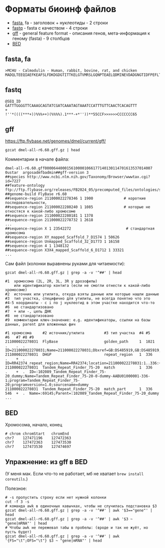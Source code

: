 # Форматы биоинф файлов

- [fasta](https://en.wikipedia.org/wiki/FASTA_format), fa - заголовок + нуклеотиды - 2 строки
- [fastq](https://en.wikipedia.org/wiki/FASTQ_format) - fasta с качеством - 4 строки
- [gff](https://en.wikipedia.org/wiki/General_feature_format) - general feature format - описания генов, мета-информация к геному (fasta) - 9 столбцов
- [BED](https://en.wikipedia.org/wiki/BED_(file_format))

## fasta, fa
```
>MCHU - Calmodulin - Human, rabbit, bovine, rat, and chicken
MADQLTEEQIAEFKEAFSLFDKDGDGTITTKELGTVMRSLGQNPTEAELQDMINEVDADGNGTIDFPEFLTMMARKMKDTDSEEEIREAFRVFDKDGNGYISAAELRHVMTNLGEKLTDEEVDEMIREADIDGDGQVNYEEFVQMMTAK*
```

## fastq
```
@SEQ_ID
GATTTGGGGTTCAAAGCAGTATCGATCAAATAGTAAATCCATTTGTTCAACTCACAGTTT
+
!''*((((***+))%%%++)(%%%%).1***-+*''))**55CCF>>>>>>CCCCCCC65
```

## gff
https://ftp.flybase.net/genomes/dmel/current/gff/

```
gzcat dmel-all-r6.60.gff.gz | head
```

Комментарии в начале файла:
```
dmel-all-r6.60.gff0000644000156100001066177140130114701613537014007 0ustar  argosadmfbadmin##gff-version 3
##species http://www.ncbi.nlm.nih.gov/Taxonomy/Browser/wwwtax.cgi?id=7227
##feature-ontology ftp://ftp.flybase.org/releases/FB2024_05/precomputed_files/ontologies/so.obo.gz
##genome-build FlyBase r6.60
##sequence-region 211000022278346 1 1900              # короткие последовательности,
##sequence-region 211000022280240 1 1085              # которые не отностяся к какой-либо хромосоме
##sequence-region 211000022280181 1 1378
##sequence-region 211000022278732 1 2618
...
##sequence-region X 1 23542272                         # стандартная хромосома
##sequence-region XY_mapped_Scaffold_7_D1574 1 50626
##sequence-region Unmapped_Scaffold_32_D1773 1 16158
##sequence-region 4 1 1348132
##sequence-region X3X4_mapped_Scaffold_6_D1712 1 33321
...
```

Сам файл (колонки выравнены руками для читаемости):

```
gzcat dmel-all-r6.60.gff.gz | grep -a -v '^##' | head
```

```
#1  хромосома (2L, 2R, 3L, 3R у дрозофилы)
    или идентификатор контига (если не смогли отнести к какой-либо хромосоме)
#2  источник или утилита, откуда взяты данные или которые нашли данные
#3  тип участка, специфично для утилиты, не всегда понятно что это
#4-5 координаты - с i по j нуклеотид в этом участке находится что-то
#6  не стандартизовано
#7  + или -, цепь ДНК
#8  не стандартизовано
#9  комментарии ключ-значение: e.g. идентификаторы, ссылки на базы данных, parent для вложенных фич

#1 хромосома     #2 источник/утилита         #3 тип участка  #4 #5    #6   #7 #8 #9
211000022278031  FlyBase                     golden_path     1  1021  .	   .  .  ID=211000022278031;Name=211000022278031;Dbxref=GB:DS485919,GB:DS485919,REFSEQ:NW_001847208
211000022278031  DHGP                        repeat_region   1  336   .	   +  .  ID=RR42374_repeat_region;Name=RR42374;location=211000022278031:1..336:+
211000022278031  Tandem_Repeat_Finder_75-20  match           1  336   .	   +  .  ID=:102089_Tandem_Repeat_Finder_75-20_dummy;Name=Tandem_Repeat_Finder_75-20-0-dummy-AABU01000001-336-1;program=Tandem_Repeat_Finder_75-20;programversion=1.0;sourcename=dummy
211000022278031  Tandem_Repeat_Finder_75-20  match_part      1  336   546  +  .  Name=:69145;Parent=:102089_Tandem_Repeat_Finder_75-20_dummy
...
```

## BED
Хромосома, начало, конец

```
# chrom chromStart   chromEnd
chr7    127471196    127472363
chr7    127472363    127473530
chr7    127473530    127474697
```

## Упражнение: из gff в BED
(У меня мак. Если что-то не работает, мб не хватает `brew install coreutils`.)

Полезное:
```
# -s пропустить строку если нет нужной колонки
cut -f 3 -s
# команда awk в одиночных кавычках, чтобы не случилась подстановка $3
gzcat dmel-all-r6.60.gff.gz | grep -a -v '^##' | awk '$3=="gene"' | head
gzcat dmel-all-r6.60.gff.gz | grep -a -v '^##' | awk '$3 ~ "gene|mRNA"' | head
# Чтобы awk не пережевал табы в пробелы: (вроде и так не жуёт, но пусть будет)
gzcat dmel-all-r6.60.gff.gz | grep -a -v '^##' | awk '{FS="\t";OFS="\t"} $3 ~ "gene|mRNA"' | head
```

